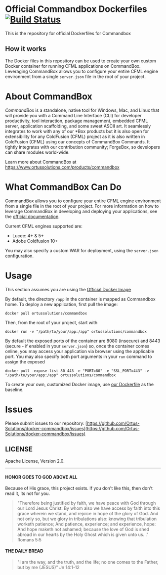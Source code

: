 Official Commandbox Dockerfiles [![Build Status](https://travis-ci.org/Ortus-Solutions/docker-commandbox.svg)](https://travis-ci.org/Ortus-Solutions/docker-commandbox)
=========================

This is the repository for official Dockerfiles for Commandbox

## How it works

The Docker files in this repository can be used to create your own custom Docker container for running CFML applications on CommandBox.   Leveraging CommandBox allows you to configure your entire CFML engine environment from a single `server.json` file in the root of your project.

About CommandBox
================

*CommandBox* is a standalone, native tool for Windows, Mac, and Linux that will provide you with a Command Line Interface (CLI) for developer productivity, tool interaction, package management, embedded CFML server, application scaffolding, and some sweet ASCII art. It seamlessly integrates to work with any of our *Box products but it is also open for extensibility for any ColdFusion (CFML) project as it is also written in ColdFusion (CFML) using our concepts of CommandBox Commands.  It tightly integrates with our contribution community; ForgeBox, so developers can share modules world-wide.

Learn more about CommandBox at https://www.ortussolutions.com/products/commandbox

What CommandBox Can Do 
=======================

CommandBox allows you to configure your entire CFML engine environment from a single file in the root of your project.  For more information on how to leverage CommandBox in developing and deploying your applications, see the [official documentation](https://ortus.gitbooks.io/commandbox-documentation/). 

Current CFML engines supported are:

- Lucee:  4+ & 5+
- Adobe Coldfusion 10+

You may also specify a custom WAR for deployment, using the `server.json` configuration.

Usage
================

This section assumes you are using the [Official Docker Image](https://hub.docker.com/r/ortussolutions/commandbox/)

By default, the directory `/app` in the container is mapped as Commandbox home.  To deploy a new application, first pull the image:

```
docker pull ortussolutions/commandbox
```

Then, from the root of your project, start with

```
docker run -v "/path/to/your/app:/app" ortussolutions/commandbox 
```

By default the exposed ports of the container are 8080 (insecure) and 8443 (secure - if enabled in your `server.json`) so, once the container comes online, you may access your application via browser using the applicable port.  You may also specify both port arguments in your `run` command to assign the exposed

```
docker pull -expose-list 80 443 -e "PORT=80" -e "SSL_PORT=443" -v "/path/to/your/app:/app" ortussolutions/commandbox
```

To create your own, customized Docker image, use [our Dockerfile](https://github.com/Ortus-Solutions/docker-commandbox/blob/master/Dockerfile) as the baseline.

Issues
================

Please submit issues to our repository: [https://github.com/Ortus-Solutions/docker-commandbox/issues](https://github.com/Ortus-Solutions/docker-commandbox/issues)

## LICENSE
Apache License, Version 2.0.

<hr/>

#### HONOR GOES TO GOD ABOVE ALL
Because of His grace, this project exists. If you don't like this, then don't read it, its not for you.

>"Therefore being justified by faith, we have peace with God through our Lord Jesus Christ:
By whom also we have access by faith into this grace wherein we stand, and rejoice in hope of the glory of God.
And not only so, but we glory in tribulations also: knowing that tribulation worketh patience;
And patience, experience; and experience, hope:
And hope maketh not ashamed; because the love of God is shed abroad in our hearts by the 
Holy Ghost which is given unto us. ." Romans 5:5

#### THE DAILY BREAD
 > "I am the way, and the truth, and the life; no one comes to the Father, but by me (JESUS)" Jn 14:1-12

